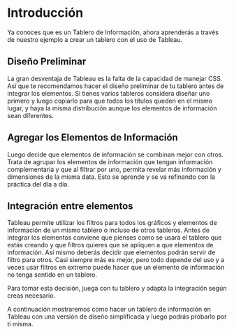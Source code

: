 ﻿# Introducción 
Ya conoces que es un Tablero de Información, ahora aprenderás a través de nuestro ejemplo a crear un tablero con el uso de Tableau. 

## Diseño Preliminar
La gran desventaja de Tableau es la falta de la capacidad de manejar CSS. Así que te recomendamos hacer el diseño preliminar de tu tablero antes de integrar los elementos. 
Si tienes varios tableros considera diseñar uno primero y luego copiarlo para que todos los títulos queden en el mismo lugar, y haya la misma distribución aunque los elementos 
de información sean diferentes. 

## Agregar los Elementos de Información
Luego decide que elementos de información se combinan mejor con otros. Trata de agrupar los elementos de información que tengan información complementaria y que al filtrar por uno, 
permita revelar más información y dimensiones de la misma data. Esto se aprende y se va refinando con la práctica del día a día. 

## Integración entre elementos
Tableau permite utilizar los filtros para todos los gráficos y elementos de información de un mismo tablero o incluso de otros tableros. Antes de integrar los elementos conviene que 
pienses como se usará el tablero que estás creando y que filtros quieres que se apliquen a que elementos de información. Así mismo deberás decidir que elementos podrán servir de 
filtro para otros. Casi siempre más es mejor, pero todo depende del uso y a veces usar filtros en extremo puede hacer que un elemento de información no tenga sentido en un tablero. 

Para tomar esta decisión, juega con tu tablero y adapta la integración según creas necesario. 

A continuación mostraremos como hacer un tablero de información en Tableau con una versión de diseño simplificada y luego podrás probarlo por ti misma. 
